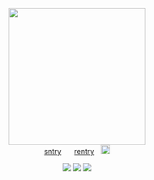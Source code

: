 <p align="center">
  <img src="https://i.ibb.co/g3L6fzR/Wow.jpg" height=270>
  <br><a href="https://sntry.cc/☭">sntry</a>ㅤㅤ<a href="https://rentry.co/fratricides">rentry</a>ㅤ<img src="https://xyz.crd.co/assets/images/gallery11/ebeae1bf.gif?v=4ca63763" height=18>
</p>

<p align="center">
  <img src="https://gifcity.carrd.co/assets/images/gallery25/dc5ad13b.gif">
  <img src="https://gifcity.carrd.co/assets/images/gallery23/1646719d.gif">
  <img src="https://gifcity.carrd.co/assets/images/gallery23/e5475b61.gif">
</p>
